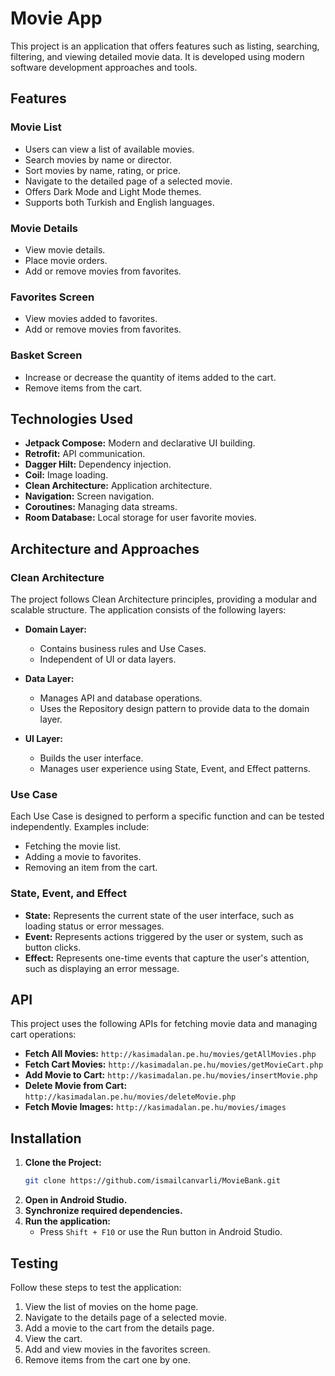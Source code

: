# Movie App

This project is an application that offers features such as listing, searching, filtering, and viewing detailed movie data. It is developed using modern software development approaches and tools.

## Features

### Movie List

- Users can view a list of available movies.
- Search movies by name or director.
- Sort movies by name, rating, or price.
- Navigate to the detailed page of a selected movie.
- Offers Dark Mode and Light Mode themes.
- Supports both Turkish and English languages.

### Movie Details

- View movie details.
- Place movie orders.
- Add or remove movies from favorites.

### Favorites Screen

- View movies added to favorites.
- Add or remove movies from favorites.

### Basket Screen

- Increase or decrease the quantity of items added to the cart.
- Remove items from the cart.

## Technologies Used

- **Jetpack Compose:** Modern and declarative UI building.
- **Retrofit:** API communication.
- **Dagger Hilt:** Dependency injection.
- **Coil:** Image loading.
- **Clean Architecture:** Application architecture.
- **Navigation:** Screen navigation.
- **Coroutines:** Managing data streams.
- **Room Database:** Local storage for user favorite movies.

## Architecture and Approaches

### Clean Architecture

The project follows Clean Architecture principles, providing a modular and scalable structure. The application consists of the following layers:

- **Domain Layer:**
  - Contains business rules and Use Cases.
  - Independent of UI or data layers.

- **Data Layer:**
  - Manages API and database operations.
  - Uses the Repository design pattern to provide data to the domain layer.

- **UI Layer:**
  - Builds the user interface.
  - Manages user experience using State, Event, and Effect patterns.

### Use Case

Each Use Case is designed to perform a specific function and can be tested independently. Examples include:

- Fetching the movie list.
- Adding a movie to favorites.
- Removing an item from the cart.

### State, Event, and Effect

- **State:** Represents the current state of the user interface, such as loading status or error messages.
- **Event:** Represents actions triggered by the user or system, such as button clicks.
- **Effect:** Represents one-time events that capture the user's attention, such as displaying an error message.

## API

This project uses the following APIs for fetching movie data and managing cart operations:

- **Fetch All Movies:** `http://kasimadalan.pe.hu/movies/getAllMovies.php`
- **Fetch Cart Movies:** `http://kasimadalan.pe.hu/movies/getMovieCart.php`
- **Add Movie to Cart:** `http://kasimadalan.pe.hu/movies/insertMovie.php`
- **Delete Movie from Cart:** `http://kasimadalan.pe.hu/movies/deleteMovie.php`
- **Fetch Movie Images:** `http://kasimadalan.pe.hu/movies/images`


## Installation

1. **Clone the Project:**
   ```bash
   git clone https://github.com/ismailcanvarli/MovieBank.git
   ```
2. **Open in Android Studio.**
3. **Synchronize required dependencies.**
4. **Run the application:**
   - Press `Shift + F10` or use the Run button in Android Studio.

## Testing

Follow these steps to test the application:

1. View the list of movies on the home page.
2. Navigate to the details page of a selected movie.
3. Add a movie to the cart from the details page. 
4. View the cart.
5. Add and view movies in the favorites screen.
6. Remove items from the cart one by one.

